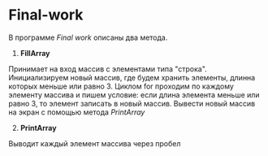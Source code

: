 # Final-work

В программе *Final work* описаны два метода.
1. **FillArray**

Принимает на вход массив с элементами типа "строка". 
Инициализируем новый массив, где будем хранить элементы, длинна которых меньше или равно 3. Циклом for проходим по каждому элементу массива и пишем условие: если длина элемента меньше или равно 3, то элемент записать в новый массив. 
Вывести новый массив на экран с помощью метода *PrintArray*

2. **PrintArray**

Выводит каждый элемент массива через пробел

